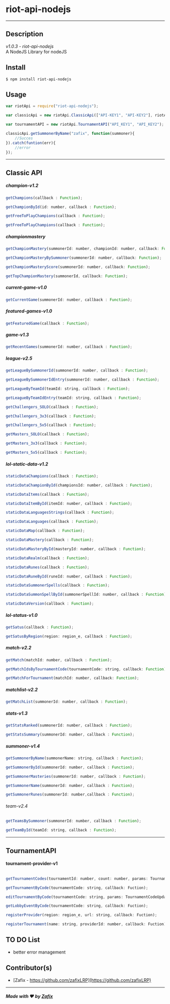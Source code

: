# **riot-api-nodejs**
<hr>

## Description
*v1.0.3 - riot-api-nodejs*<br>
A NodeJS Library for nodeJS

## Install

    $ npm install riot-api-nodejs

## Usage
```javascript
var riotApi = require("riot-api-nodejs");

var classicApi = new riotApi.ClassicApi(["API-KEY1", "API-KEY2"], riotApi.region_e.EUW);

var tournamentAPI = new riotApi.TournamentAPI("API_KEY1", "API_KEY2");

classicApi.getSummonerByName("zafix", function(summoner){
    //Succes
}).catch(funtion(err){
    //error
});
```
<hr>

## Classic API

##### champion-v1.2
```javascript
getChampions(callback : Function);

getChampionById(id: number, callback : Function);

getFreeToPlayChampions(callback : Function);

getFreeToPlayChampions(callback : Function);
```
##### championmastery
```javascript
getChampionMastery(summonerId: number, championId: number, callback: Function);

getChampionMasteryBySummoner(summonerId: number, callback: Function);

getChampionMasteryScore(summonerId: number, callback: Function);

getTopChampionMastery(summonerId, callback: Function);
```
##### current-game-v1.0
```javascript
getCurrentGame(summonerId: number, callback : Function);
```
##### featured-games-v1.0
```javascript
getFeaturedGame(callback : Function);
```
##### game-v1.3
```javascript
getRecentGames(summonerId: number, callback : Function);
```
##### league-v2.5
```javascript
getLeagueBySummonerId(summonerId: number, callback : Function);

getLeagueBySummonerIdEntry(summonerId: number, callback : Function);

getLeagueByTeamId(teamId: string, callback : Function);

getLeagueByTeamIdEntry(teamId: string, callback : Function);

getChallengers_SOLO(callback : Function);

getChallengers_3x3(callback : Function);

getChallengers_5x5(callback : Function);

getMasters_SOLO(callback : Function);

getMasters_3x3(callback : Function);

getMasters_5x5(callback : Function);
```
##### lol-static-data-v1.2
```javascript
staticDataChampions(callback : Function);

staticDataChampionById(championsId: number, callback : Function);

staticDataItems(callback : Function);

staticDataItemById(itemId: number, callback : Function);

staticDataLanguagesStrings(callback : Function);

staticDataLanguages(callback : Function);

staticDataMap(callback : Function);

staticDataMastery(callback : Function);

staticDataMasteryById(masteryId: number, callback : Function);

staticDataRealm(callback : Function);

staticDataRunes(callback : Function);

staticDataRuneById(runeId: number, callback : Function);

staticDataSummonerSpells(callback : Function);

staticDataSummonSpellById(summonerSpellId: number, callback : Function);

staticDataVersion(callback : Function);
```
##### lol-status-v1.0
```javascript
getSatus(callback : Function);

getSatusByRegion(region: region_e, callback : Function);
```
##### match-v2.2
```javascript
getMatch(matchId: number, callback : Function);

getMatchIdsByTournamentCode(tournamentCode: string, callback: Function);

getMatchForTournament(matchId: number, callback: Function);
```
##### matchlist-v2.2
```javascript
getMatchList(summonerId: number, callback : Function);
```
##### stats-v1.3
```javascript
getStatsRanked(summonerId: number, callback : Function);

getStatsSummary(summonerId: number, callback : Function);
```
##### summoner-v1.4
```javascript
getSummonerByName(summonerName: string, callback : Function);

getSummonerById(summonerId: number, callback : Function);

getSummonerMasteries(summonerId: number, callback : Function);

getSummonerName(summonerId: number, callback : Function);

getSummonerRunes(summonerId: number,callback : Function);
```
###### team-v2.4
```javascript
getTeamsBySummoner(summonerId: number, callback : Function);

getTeamById(teamId: string, callback : Function);
```
<hr>

## TournamentAPI

#### tournament-provider-v1

```javascript

getTournamentCodes(tournamentId: number, count: number, params: TournamentCodeParameters, callback: Fuction);

getTournamentByCode(tournamentCode: string, callback: Fuction);

editTournamentByCode(tournamentCode: string, params: TournamentCodeUpdateParameters, callback: Fuction);

getLobbyEventByCode(tournamentCode: string, callback: Fuction);

registerProvider(region: region_e, url: string, callback: Fuction);

registerTournament(name: string, providerId: number, callback: Fuction);

```

## TO DO List

* better error management

## Contributor(s)
- [Zafix - https://github.com/zafixLRP](https://github.com/zafixLRP)

<hr>

##### Made with ♥ by [Zafix](https://github.com/zafixLRP)
